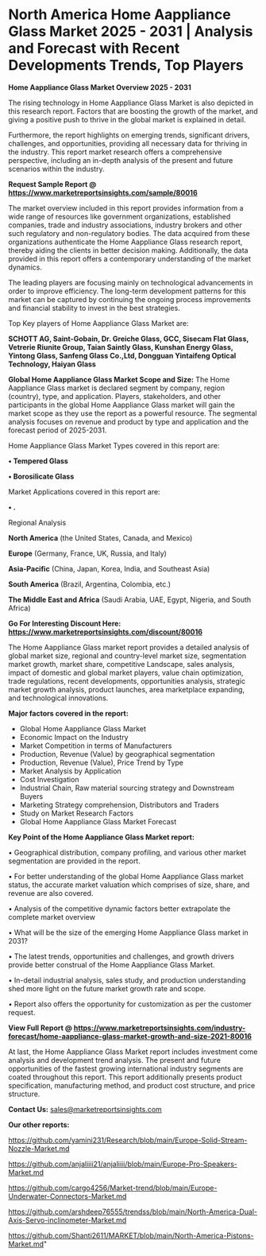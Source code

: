 # North America Home Aappliance Glass Market 2025 - 2031 | Analysis and Forecast with Recent Developments Trends, Top Players

<Strong> Home Aappliance Glass Market Overview 2025 - 2031</strong>

The rising technology in Home Aappliance Glass Market is also depicted in this research report. Factors that are boosting the growth of the market, and giving a positive push to thrive in the global market is explained in detail.

Furthermore, the report highlights on emerging trends, significant drivers, challenges, and opportunities, providing all necessary data for thriving in the industry. This report market research offers a comprehensive perspective, including an in-depth analysis of the present and future scenarios within the industry.

<strong>Request Sample Report @ <a href=https://www.marketreportsinsights.com/sample/80016>https://www.marketreportsinsights.com/sample/80016</a></strong>

The market overview included in this report provides information from a wide range of resources like government organizations, established companies, trade and industry associations, industry brokers and other such regulatory and non-regulatory bodies. The data acquired from these organizations authenticate the Home Aappliance Glass research report, thereby aiding the clients in better decision making. Additionally, the data provided in this report offers a contemporary understanding of the market dynamics.

The leading players are focusing mainly on technological advancements in order to improve efficiency. The long-term development patterns for this market can be captured by continuing the ongoing process improvements and financial stability to invest in the best strategies.

Top Key players of Home Aappliance Glass Market are:

<strong>SCHOTT AG, Saint-Gobain, Dr. Greiche Glass, GCC, Sisecam Flat Glass, Vetrerie Riunite Group, Taian Saintly Glass, Kunshan Energy Glass, Yintong Glass, Sanfeng Glass Co.,Ltd, Dongguan Yintaifeng Optical Technology, Haiyan Glass</strong>

<strong><b>Global Home Aappliance Glass Market Scope and Size:</b></strong>
The Home Aappliance Glass market is declared segment by company, region (country), type, and application. Players, stakeholders, and other participants in the global Home Aappliance Glass market will gain the market scope as they use the report as a powerful resource. The segmental analysis focuses on revenue and product by type and application and the forecast period of 2025-2031.

Home Aappliance Glass Market Types covered in this report are:

<strong>• Tempered Glass

• Borosilicate Glass</strong>

Market Applications covered in this report are:

<strong>• .</strong> 

Regional Analysis

<strong>North America</strong> (the United States, Canada, and Mexico)

<strong>Europe</strong> (Germany, France, UK, Russia, and Italy)

<strong>Asia-Pacific</strong> (China, Japan, Korea, India, and Southeast Asia)

<strong>South America</strong> (Brazil, Argentina, Colombia, etc.)

<strong>The Middle East and Africa</strong> (Saudi Arabia, UAE, Egypt, Nigeria, and South Africa)

<strong>Go For Interesting Discount Here: <a href=https://www.marketreportsinsights.com/discount/80016>https://www.marketreportsinsights.com/discount/80016</a></strong>

The Home Aappliance Glass market report provides a detailed analysis of global market size, regional and country-level market size, segmentation market growth, market share, competitive Landscape, sales analysis, impact of domestic and global market players, value chain optimization, trade regulations, recent developments, opportunities analysis, strategic market growth analysis, product launches, area marketplace expanding, and technological innovations.

<strong><b>Major factors covered in the report:</b></strong>
<ul>
  <li>Global Home Aappliance Glass Market </li>
  <li>Economic Impact on the Industry</li>
  <li>Market Competition in terms of Manufacturers</li>
  <li>Production, Revenue (Value) by geographical segmentation</li>
  <li>Production, Revenue (Value), Price Trend by Type</li>
  <li>Market Analysis by Application</li>
  <li>Cost Investigation</li>
  <li>Industrial Chain, Raw material sourcing strategy and Downstream Buyers</li>
  <li>Marketing Strategy comprehension, Distributors and Traders</li>
  <li>Study on Market Research Factors</li>
  <li>Global Home Aappliance Glass Market Forecast</li>
</ul>

<strong><b>Key Point of the Home Aappliance Glass Market report:</b></strong>

• Geographical distribution, company profiling, and various other market segmentation are provided in the report.

• For better understanding of the global Home Aappliance Glass market status, the accurate market valuation which comprises of size, share, and revenue are also covered.

• Analysis of the competitive dynamic factors better extrapolate the complete market overview

• What will be the size of the emerging Home Aappliance Glass market in 2031?

• The latest trends, opportunities and challenges, and growth drivers provide better construal of the Home Aappliance Glass Market.

• In-detail industrial analysis, sales study, and production understanding shed more light on the future market growth rate and scope.

• Report also offers the opportunity for customization as per the customer request.

<strong><b>View Full Report @ <a href=https://www.marketreportsinsights.com/industry-forecast/home-aappliance-glass-market-growth-and-size-2021-80016>https://www.marketreportsinsights.com/industry-forecast/home-aappliance-glass-market-growth-and-size-2021-80016</a></b></strong>


At last, the Home Aappliance Glass Market report includes investment come analysis and development trend analysis. The present and future opportunities of the fastest growing international industry segments are coated throughout this report. This report additionally presents product specification, manufacturing method, and product cost structure, and price structure.

<strong>Contact Us:</strong>
sales@marketreportsinsights.com

<strong>Our other reports:</strong>

<a href=https://github.com/yamini231/Research/blob/main/Europe-Solid-Stream-Nozzle-Market.md>https://github.com/yamini231/Research/blob/main/Europe-Solid-Stream-Nozzle-Market.md</a>

<a href=https://github.com/anjaliiii21/anjaliiii/blob/main/Europe-Pro-Speakers-Market.md>https://github.com/anjaliiii21/anjaliiii/blob/main/Europe-Pro-Speakers-Market.md</a>

<a href=https://github.com/cargo4256/Market-trend/blob/main/Europe-Underwater-Connectors-Market.md>https://github.com/cargo4256/Market-trend/blob/main/Europe-Underwater-Connectors-Market.md</a>

<a href=https://github.com/arshdeep76555/trendss/blob/main/North-America-Dual-Axis-Servo-inclinometer-Market.md>https://github.com/arshdeep76555/trendss/blob/main/North-America-Dual-Axis-Servo-inclinometer-Market.md</a>

<a href=https://github.com/Shanti2611/MARKET/blob/main/North-America-Pistons-Market.md>https://github.com/Shanti2611/MARKET/blob/main/North-America-Pistons-Market.md</a>"
